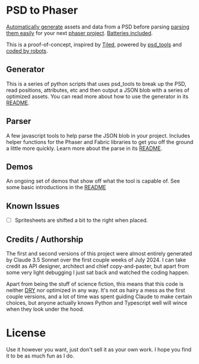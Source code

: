 # PSD to Phaser 

[Automatically generate](/generator/) assets and data from a PSD before parsing [parsing them easily](/plugin/) for your next [phaser project](/demos/introduction/). [Batteries included](/generator/README.md#generate-on-save).

This is a proof-of-concept, inspired by [Tiled](https://www.mapeditor.org/), powered by [psd_tools](https://pypi.org/project/psd-tools/) and [coded by robots](#credits--authorship). 

## Generator

This is a series of python scripts that uses psd_tools to break up the PSD, read positions, attributes, etc and then output a JSON blob with a series of optimized assets.  You can read more about how to use the generator in its [README](./generator/README.md).

## Parser

A few javascript tools to help parse the JSON blob in your project.  Includes helper functions for the Phaser and Fabric libraries to get you off the ground a little more quickly.  Learn more about the parse in its [README](./plugin/README.md).

## Demos

An ongoing set of demos that show off what the tool is capable of. See some basic introductions in the [README](/demos/README.md)

## Known Issues 

- [ ] Spritesheets are shifted a bit to the right when placed.

## Credits / Authorship

The first and second versions of this project were almost entirely generated by Claude 3.5 Sonnet over the first couple weeks of July 2024. I can take credit as API designer, architect and chief copy-and-paster, but apart from some very light debugging I just sat back and watched the coding happen. 

Apart from being the stuff of science fiction, this means that this code is neither [DRY](https://en.wikipedia.org/wiki/Don%27t_repeat_yourself) nor optimized in any way.  It's not _as_ hairy a mess as the first couple versions, and a lot of time was spent guiding Claude to make certain choices, but anyone actually knows Python and Typescript well will wince when they look under the hood.

# License

Use it however you want, just don't sell it as your own work. I hope you find it to be as much fun as I do.
